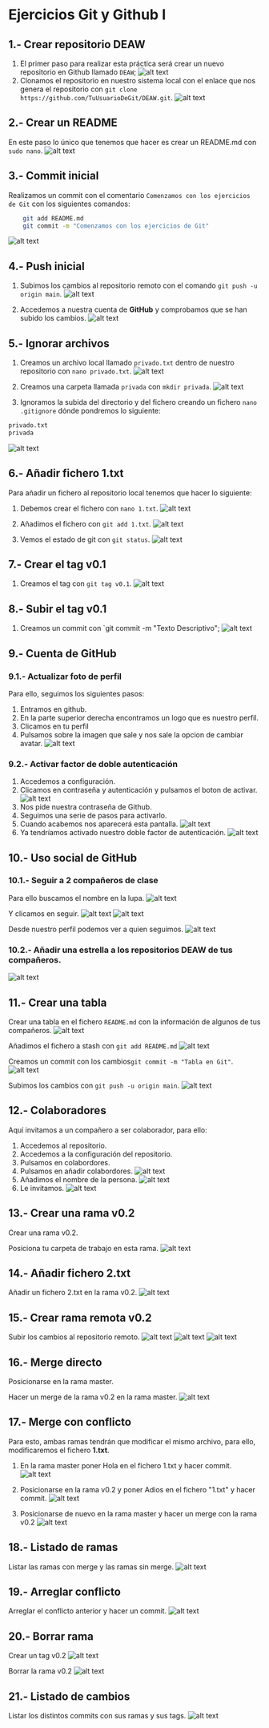 # Ejercicios Git y Github I

## 1.- Crear repositorio DEAW

1. El primer paso para realizar esta práctica será crear un nuevo repositorio en Github llamado `DEAW`;
   ![alt text](./assets/practica5-1/image.png)
2. Clonamos el repositorio en nuestro sistema local con el enlace que nos genera el repositorio con `git clone https://github.com/TuUsuarioDeGit/DEAW.git`.
   ![alt text](./assets/practica5-1/image-1.png)

## 2.- Crear un README

En este paso lo único que tenemos que hacer es crear un README.md con `sudo nano`.
![alt text](./assets/practica5-1/image-2.png)

## 3.- Commit inicial

Realizamos un commit con el comentario `Comenzamos con los ejercicios de Git` con los siguientes comandos:

```bash
    git add README.md
    git commit -m "Comenzamos con los ejercicios de Git"
```

![alt text](./assets/practica5-1/image-3.png)

## 4.- Push inicial

1. Subimos los cambios al repositorio remoto con el comando `git push -u origin main`.
   ![alt text](./assets/practica5-1/image-4.png)

2. Accedemos a nuestra cuenta de **GitHub** y comprobamos que se han subido los cambios.
   ![alt text](./assets/practica5-1/image-5.png)

## 5.- Ignorar archivos

1. Creamos un archivo local llamado `privado.txt` dentro de nuestro repositorio con `nano privado.txt`.
   ![alt text](./assets/practica5-1/image-6.png)

2. Creamos una carpeta llamada `privada` con `mkdir privada`.
   ![alt text](./assets/practica5-1/image-7.png)
3. Ignoramos la subida del directorio y del fichero creando un fichero `nano .gitignore` dónde pondremos lo siguiente:

```bash
privado.txt
privada
```

![alt text](./assets/practica5-1/image-8.png)

## 6.- Añadir fichero 1.txt

Para añadir un fichero al repositorio local tenemos que hacer lo siguiente:

1. Debemos crear el fichero con `nano 1.txt`.
   ![alt text](./assets/practica5-1/image-9.png)

2. Añadimos el fichero con `git add 1.txt`.
   ![alt text](./assets/practica5-1/image-10.png)

3. Vemos el estado de git con `git status`.
   ![alt text](./assets/practica5-1/image-11.png)

## 7.- Crear el tag v0.1

1. Creamos el tag con `git tag v0.1`.
   ![alt text](./assets/practica5-1/image-12.png)

## 8.- Subir el tag v0.1

1. Creamos un commit con `git commit -m "Texto Descriptivo";
   ![alt text](./assets/practica5-1/image-13.png)

## 9.- Cuenta de GitHub

### 9.1.- Actualizar foto de perfil

Para ello, seguimos los siguientes pasos:

1. Entramos en github.
2. En la parte superior derecha encontramos un logo que es nuestro perfil.
3. Clicamos en tu perfil
4. Pulsamos sobre la imagen que sale y nos sale la opcion de cambiar avatar.
   ![alt text](./assets/practica5-1/image-14.png)

### 9.2.- Activar factor de doble autenticación

1. Accedemos a configuración.
2. Clicamos en contraseña y autenticación y pulsamos el boton de activar.
   ![alt text](./assets/practica5-1/image-15.png)
3. Nos pide nuestra contraseña de Github.
4. Seguimos una serie de pasos para activarlo.
5. Cuando acabemos nos aparecerá esta pantalla.
   ![alt text](./assets/practica5-1/image-17.png)
6. Ya tendríamos activado nuestro doble factor de autenticación.
   ![alt text](./assets/practica5-1/image-18.png)

## 10.- Uso social de GitHub

### 10.1.- Seguir a 2 compañeros de clase

Para ello buscamos el nombre en la lupa.
![alt text](./assets/practica5-1/image-19.png)

Y clicamos en seguir.
![alt text](./assets/practica5-1/image-21.png)
![alt text](./assets/practica5-1/image-22.png)

Desde nuestro perfil podemos ver a quien seguimos.
![alt text](./assets/practica5-1/image-23.png)

### 10.2.- Añadir una estrella a los repositorios DEAW de tus compañeros.

![alt text](./assets/practica5-1/image-24.png)

## 11.- Crear una tabla

Crear una tabla en el fichero `README.md` con la información de algunos de tus compañeros.
![alt text](./assets/practica5-1/image-25.png)

Añadimos el fichero a stash con `git add README.md`
![alt text](./assets/practica5-1/image-27.png)

Creamos un commit con los cambios`git commit -m "Tabla en Git"`.
![alt text](./assets/practica5-1/image-28.png)

Subimos los cambios con `git push -u origin main`.
![alt text](./assets/practica5-1/image-26.png)

## 12.- Colaboradores

Aquí invitamos a un compañero a ser colaborador, para ello:

1. Accedemos al repositorio.
2. Accedemos a la configuración del repositorio.
3. Pulsamos en colabordores.
4. Pulsamos en añadir colabordores.
   ![alt text](./assets/practica5-1/image-29.png)
5. Añadimos el nombre de la persona.
   ![alt text](./assets/practica5-1/image-30.png)
6. Le invitamos.
   ![alt text](./assets/practica5-1/image-31.png)

## 13.- Crear una rama v0.2

Crear una rama v0.2.

Posiciona tu carpeta de trabajo en esta rama.
![alt text](./assets/practica5-1/image-32.png)

## 14.- Añadir fichero 2.txt

Añadir un fichero 2.txt en la rama v0.2.
![alt text](./assets/practica5-1/image-33.png)

## 15.- Crear rama remota v0.2

Subir los cambios al repositorio remoto.
![alt text](./assets/practica5-1/image-34.png)
![alt text](./assets/practica5-1/image-35.png)
![alt text](./assets/practica5-1/image-36.png)

## 16.- Merge directo

Posicionarse en la rama master.

Hacer un merge de la rama v0.2 en la rama master.
![alt text](./assets/practica5-1/image-37.png)

## 17.- Merge con conflicto

Para esto, ambas ramas tendrán que modificar el mismo archivo, para ello, modificaremos el fichero **1.txt**.

1. En la rama master poner Hola en el fichero 1.txt y hacer commit.
   ![alt text](./assets/practica5-1/image-42.png)

2. Posicionarse en la rama v0.2 y poner Adios en el fichero "1.txt" y hacer commit.
   ![alt text](./assets/practica5-1/image-43.png)

3. Posicionarse de nuevo en la rama master y hacer un merge con la rama v0.2
   ![alt text](./assets/practica5-1/image-44.png)

## 18.- Listado de ramas

Listar las ramas con merge y las ramas sin merge.
![alt text](./assets/practica5-1/image-45.png)

## 19.- Arreglar conflicto

Arreglar el conflicto anterior y hacer un commit.
![alt text](./assets/practica5-1/image-46.png)

## 20.- Borrar rama

Crear un tag v0.2
![alt text](./assets/practica5-1/image-48.png)

Borrar la rama v0.2
![alt text](./assets/practica5-1/image-47.png)

## 21.- Listado de cambios

Listar los distintos commits con sus ramas y sus tags.
![alt text](./assets/practica5-1/image-48.png)
